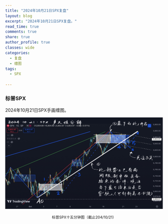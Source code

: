 ```yaml
---
title: "2024年10月21日SPX复盘"
layout: blog
excerpt: "2024年10月21日SPX复盘。"
read_time: true
comments: true
share: true
author_profile: true
classes: wide
categories:
  - 复盘
  - 缠图
tags:
  - SPX

---
```


### 标普SPX

2024年10月21日SPX手画缠图。

![SPX标普20241021](/assets/images/2024b/2024-10-21-SPX-mi5.jpg)
<small><center>标普SPX十五分钟图（截止204/10/21）</center></small>　


